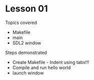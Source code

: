 # Lesson 01

Topics covered
* Makefile
* main
* SDL2 window

Steps demonstrated
* Create Makefile - Indent using tabs!!!
* Compile and run hello world
* launch window